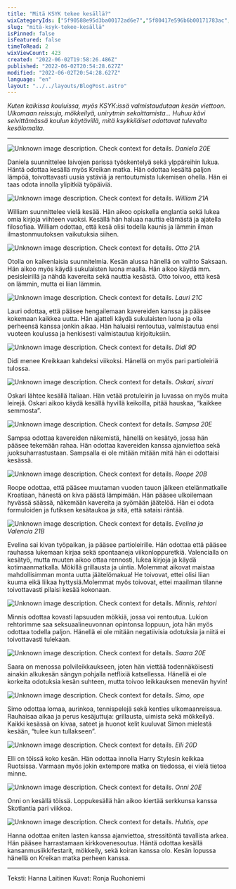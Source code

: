 ```yaml
---
title: "Mitä KSYK tekee kesällä?"
wixCategoryIds: ["5f90588e95d3ba00172ad6e7","5f80417e596b6b00171783ac","60b90ee4f41d87001569f427"]
slug: "mitä-ksyk-tekee-kesällä"
isPinned: false
isFeatured: false
timeToRead: 2
wixViewCount: 423
created: "2022-06-02T19:58:26.486Z"
published: "2022-06-02T20:54:28.627Z"
modified: "2022-06-02T20:54:28.627Z"
language: "en"
layout: "../../layouts/BlogPost.astro"
---
```

*Kuten kaikissa kouluissa, myös KSYK:issä valmistaudutaan kesän viettoon. Ulkomaan reissuja, mökkeilyä, unirytmin sekoittamista… Huhuu kävi selvittämässä koulun käytävillä, mitä ksykkiläiset odottavat tulevalta kesälomalta.*


---

![Unknown image description. Check context for details.](https://static.wixstatic.com/media/18093e_098b52a7e00a4e6c8f8da1acd29df3cf~mv2.jpeg) <!-- Original name: kesäspessu2-daniela.jpeg -->
*Daniela 20E*

Daniela suunnittelee laivojen parissa työskentelyä sekä ylppäreihin lukua. Häntä odottaa kesällä myös Kreikan matka. Hän odottaa kesältä paljon lämpöä, toivottavasti uusia ystäviä ja rentoutumista lukemisen ohella. Hän ei taas odota innolla ylipitkiä työpäiviä.

![Unknown image description. Check context for details.](https://static.wixstatic.com/media/18093e_502e4570e71f4d56aa8ee7f2652a7281~mv2.jpeg) <!-- Original name: kesäspessu1-william.jpeg -->
*William 21A*

William suunnittelee vielä kesää. Hän aikoo opiskella englantia sekä lukea omia kirjoja viihteen vuoksi. Kesällä hän haluaa nauttia elämästä ja ajatella filosofiaa. William odottaa, että kesä olisi todella kaunis ja lämmin ilman ilmastonmuutoksen vaikutuksia siihen.

![Unknown image description. Check context for details.](https://static.wixstatic.com/media/18093e_8f5c9a6a68a94c6e884a3ce83d0bc9bc~mv2.jpeg) <!-- Original name: kesäspessu3-otto.jpeg -->
*Otto 21A*

Otolla on kaikenlaisia suunnitelmia. Kesän alussa hänellä on vaihto Saksaan. Hän aikoo myös käydä sukulaisten luona maalla. Hän aikoo käydä mm. pesisleirillä ja nähdä kavereita sekä nauttia kesästä. Otto toivoo, että kesä on lämmin, mutta ei liian lämmin. 

![Unknown image description. Check context for details.](https://static.wixstatic.com/media/18093e_3ffc74bd9ea246c4b755601e588df29b~mv2.jpeg) <!-- Original name: kesäspessu4-lauri.jpeg -->
*Lauri 21C*

Lauri odottaa, että pääsee hengailemaan kavereiden kanssa ja pääsee kokemaan kaikkea uutta. Hän ajatteli käydä sukulaisten luona ja olla perheensä kanssa jonkin aikaa. Hän haluaisi rentoutua, valmistautua ensi vuoteen koulussa ja henkisesti valmistautua kirjoituksiin.

![Unknown image description. Check context for details.](https://static.wixstatic.com/media/18093e_900415c8a17b4d54a3aefa768beaf1cf~mv2.jpeg) <!-- Original name: kesäspessu5-didi.jpeg -->
*Didi 9D*

Didi menee Kreikkaan kahdeksi viikoksi. Hänellä on myös pari partioleiriä tulossa.

![Unknown image description. Check context for details.](https://static.wixstatic.com/media/18093e_ec1d26bbdfe24d3aab3d5696172bf58c~mv2.jpeg) <!-- Original name: kesäspessu6-oskari.jpeg -->
*Oskari, sivari*

Oskari lähtee kesällä Italiaan. Hän vetää protuleirin ja luvassa on myös muita leirejä. Oskari aikoo käydä kesällä hyvillä keikoilla, pitää hauskaa, “kaikkee semmosta”.

![Unknown image description. Check context for details.](https://static.wixstatic.com/media/18093e_0d58e8a5827f4a8aa30d014421fb99a4~mv2.jpeg) <!-- Original name: kesäspessu7-sampsa.jpeg -->
*Sampsa 20E*

Sampsa odottaa kavereiden näkemistä, hänellä on kesätyö, jossa hän pääsee tekemään rahaa. Hän odottaa kavereiden kanssa ajanviettoa sekä juoksuharrastustaan. Sampsalla ei ole mitään mitään mitä hän ei odottaisi kesässä.

![Unknown image description. Check context for details.](https://static.wixstatic.com/media/18093e_3fc200550dac4715ac4c68faea5772b6~mv2.jpeg) <!-- Original name: kesäspessu8-roope.jpeg -->
*Roope 20B*

Roope odottaa, että pääsee muutaman vuoden tauon jälkeen etelänmatkalle Kroatiaan,  hänestä on kiva päästä lämpimään. Hän pääsee ulkoilemaan hyvässä säässä, näkemään kavereita ja syömään jäätelöä. Hän ei odota formuloiden ja futiksen kesätaukoa ja sitä, että sataisi räntää.

![Unknown image description. Check context for details.](https://static.wixstatic.com/media/18093e_0cd5e9b913da451c8b6b14ca4efe2853~mv2.jpeg) <!-- Original name: kesäspessu9-evelina+valencia.jpeg -->
*Evelina ja Valencia 21B*

Evelina sai kivan työpaikan, ja pääsee partioleirille. Hän odottaa että pääsee rauhassa lukemaan kirjaa sekä spontaaneja viikonloppuretkiä. Valencialla on kesätyö, mutta muuten aikoo ottaa rennosti, lukea kirjoja ja käydä kotimaanmatkalla. Mökillä grillausta ja uintia. Molemmat aikovat maistaa mahdollisimman monta uutta jäätelömakua! He toivovat, ettei olisi liian kuuma eikä liikaa hyttysiä.Molemmat myös toivovat, ettei  maailman tilanne toivottavasti pilaisi kesää kokonaan.

![Unknown image description. Check context for details.](https://static.wixstatic.com/media/18093e_8e43e8f5747a43209c701d6686e4c2d3~mv2.jpeg) <!-- Original name: kesäspessu10-minnis.jpeg -->
*Minnis, rehtori*

Minnis odottaa kovasti lapsuuden mökkiä, jossa voi rentoutua. Lukion rehtorimme saa seksuaalineuvonnan opintonsa loppuun, jota hän myös odottaa todella paljon. Hänellä ei ole mitään negatiivisia odotuksia ja niitä ei toivottavasti tulekaan.

![Unknown image description. Check context for details.](https://static.wixstatic.com/media/18093e_43fdfbd0a1374bfdb0e4ac25ac539659~mv2.jpeg) <!-- Original name: kesäspessu11-saara.jpeg -->
*Saara 20E*

Saara on menossa polvileikkaukseen, joten hän viettää todennäköisesti ainakin alkukesän sängyn pohjalla netflixiä katsellessa. Hänellä ei ole korkeita odotuksia kesän suhteen, mutta toivoo leikkauksen menevän hyvin!

![Unknown image description. Check context for details.](https://static.wixstatic.com/media/18093e_426e5f96b7394124ab42ea815b6dedc2~mv2.jpeg) <!-- Original name: kesäspessu12-simo.jpeg -->
*Simo, ope*

Simo odottaa lomaa, aurinkoa, tennispelejä sekä kenties ulkomaanreissua. Rauhaisaa aikaa ja perus kesäjuttuja: grillausta, uimista sekä mökkeilyä. Kaikki kesässä on kivaa, sateet ja huonot kelit kuuluvat Simon mielestä kesään, “tulee kun tullakseen”.

![Unknown image description. Check context for details.](https://static.wixstatic.com/media/18093e_0550530d68414a5bbee297e18fab96d2~mv2.jpeg) <!-- Original name: kesäspessu13-elli.jpeg -->
*Elli 20D*

Elli on töissä koko kesän. Hän odottaa innolla Harry Stylesin keikkaa Ruotsissa. Varmaan myös jokin extempore matka on tiedossa, ei vielä tietoa minne.

![Unknown image description. Check context for details.](https://static.wixstatic.com/media/18093e_8416107a186a4bac8ad53cdbf784f91e~mv2.jpeg) <!-- Original name: kesäspessu14-onni.jpeg -->
*Onni 20E*

Onni on kesällä töissä. Loppukesällä hän aikoo kiertää serkkunsa kanssa Skotlantia pari viikkoa.

![Unknown image description. Check context for details.](https://static.wixstatic.com/media/18093e_34190dc3691a4e2b9ed067d0b4a0cf58~mv2.jpeg) <!-- Original name: kesäspessu15-huhtis.jpeg -->
*Huhtis, ope*

Hanna odottaa eniten lasten kanssa ajanviettoa, stressitöntä tavallista arkea. Hän pääsee harrastamaan kirkkovenesoutua. Häntä odottaa kesällä kansanmusiikkifestarit, mökkeily, sekä koiran kanssa olo. Kesän lopussa hänellä on Kreikan matka perheen kanssa.

---

Teksti: Hanna Laitinen
Kuvat: Ronja Ruohoniemi

